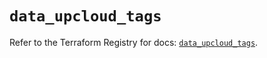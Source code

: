 # `data_upcloud_tags`

Refer to the Terraform Registry for docs: [`data_upcloud_tags`](https://registry.terraform.io/providers/upcloudltd/upcloud/3.4.0/docs/data-sources/tags).

